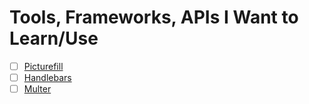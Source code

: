 # Tools, Frameworks, APIs I Want to Learn/Use

- [ ] [Picturefill](http://scottjehl.github.io/picturefill/)
- [ ] [Handlebars](http://handlebarsjs.com/)
- [ ] [Multer](https://github.com/expressjs/multer)